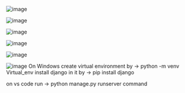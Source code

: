 ![image](https://github.com/Garv-Kanojia/textutil/assets/129782195/c3754846-bb07-487d-8b96-cf76779cba9b)

![image](https://github.com/Garv-Kanojia/textutil/assets/129782195/c0f80036-9459-4ccb-80ec-72f9aceadd37)

![image](https://github.com/Garv-Kanojia/textutil/assets/129782195/f67bbdf4-36fc-4814-89dc-10ba4bea121e)

![image](https://github.com/Garv-Kanojia/textutil/assets/129782195/39f5b455-99b6-4823-a46e-cb53d4c1cb35)

![image](https://github.com/Garv-Kanojia/textutil/assets/129782195/70757852-8056-42e7-949c-de27c534f273)

![image](https://github.com/Garv-Kanojia/textutil/assets/129782195/e99dbc2b-e0a3-4376-8198-8ff425e7487f)
On Windows create virtual environment by -> python -m venv Virtual_env
install django in it by -> pip install django

on vs code run -> python manage.py runserver command
